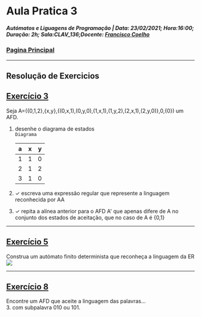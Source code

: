 # Aula Pratica 3 
##### *Autómatos e Liguagens de Programação* | **Data:** 23/02/2021; **Hora**:16:00; **Duração**: 2h; **Sala**:CLAV_136;**Docente**: [Francisco Coelho](../../#docentes)  
### [Pagina Principal](../../) 
---
## Resolução de Exercicios
## [Exercício 3](https://home.uevora.pt/~fc/alp/02-automatos_finitos/02.90-exercicios.html#exerc%C3%ADcio-03) 
Seja A=({0,1,2},{x,y},{(0,x,1),(0,y,0),(1,x,1),(1,y,2),(2,x,1),(2,y,0)},0,{0}) um AFD.

1. desenhe o diagrama de estados  
    `Diagrama`  

    |a|x|y|
    |-|-|-|
    |1|1|0|
    |2|1|2|
    |3|1|0|  

2. ✓ escreva uma expressão regular que represente a linguagem reconhecida por AA
3. ✓ repita a alínea anterior para o AFD A' que apenas difere de A no conjunto dos estados de aceitação, que no caso de A é {0,1}  

---  
## [Exercício 5](https://home.uevora.pt/~fc/alp/02-automatos_finitos/02.90-exercicios.html#exerc%C3%ADcio-05) 

Construa um autómato finito determinista que reconheça a linguagem da ER <img src="https://render.githubusercontent.com/render/math?math=\large\(ab)^*(ba)^*">

---
## [Exercício 8](https://home.uevora.pt/~fc/alp/02-automatos_finitos/02.90-exercicios.html#exerc%C3%ADcio-08)   
Encontre um AFD que aceite a linguagem das palavras...  
3. com subpalavra 010 ou 101.